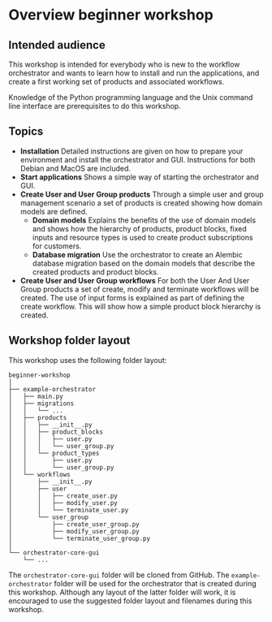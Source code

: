 # Overview beginner workshop

## Intended audience

This workshop is intended for everybody who is new to the workflow orchestrator
and wants to learn how to install and run the applications, and create a first
working set of products and associated workflows.

Knowledge of the Python programming language and the Unix command line interface
are prerequisites to do this workshop.

## Topics

* **Installation**
  Detailed instructions are given on how to prepare your environment and
  install the orchestrator and GUI. Instructions for both Debian and MacOS are
  included.
* **Start applications**
  Shows a simple way of starting the orchestrator and GUI.
* **Create User and User Group products**
  Through a simple user and group management scenario a set of products is
  created showing how domain models are defined.
    * **Domain models**
       Explains the benefits of the use of domain models and shows how the
       hierarchy of products, product blocks, fixed inputs and resource
       types is used to create product subscriptions for customers.
     * **Database migration**
      Use the orchestrator to create an Alembic database migration based on the
      domain models that describe the created products and product blocks.
* **Create User and User Group workflows**
  For both the User And User Group products a set of create, modify and
  terminate workflows will be created. The use of input forms is explained
  as part of defining the create workflow. This will show how a simple
  product block hierarchy is created.

## Workshop folder layout

This workshop uses the following folder layout:

```text
beginner-workshop
│
├── example-orchestrator
│   ├── main.py
│   ├── migrations
│   │   └── ...
│   ├── products
│   │   ├── __init__.py
│   │   ├── product_blocks
│   │   │   ├── user.py
│   │   │   └── user_group.py
│   │   └── product_types
│   │       ├── user.py
│   │       └── user_group.py
│   └── workflows
│       ├── __init__.py
│       ├── user
│       │   ├── create_user.py
│       │   ├── modify_user.py
│       │   └── terminate_user.py
│       └── user_group
│           ├── create_user_group.py
│           ├── modify_user_group.py
│           └── terminate_user_group.py
│
└── orchestrator-core-gui
    └── ...
```

The `orchestrator-core-gui` folder will be cloned from GitHub. The
`example-orchestrator` folder will be used for the orchestrator that is created
during this workshop.  Although any layout of the latter folder will work, it
is encouraged to use the suggested folder layout and filenames during this
workshop.
